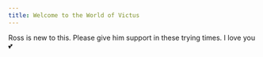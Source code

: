 ```yaml
---
title: Welcome to the World of Victus
---
```


Ross is new to this. Please give him support in these trying times.
I love you 💕
